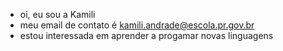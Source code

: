 -  oi, eu sou a Kamili
-  meu email de contato é kamili.andrade@escola.pr.gov.br
-  estou interessada em  aprender a progamar novas linguagens
